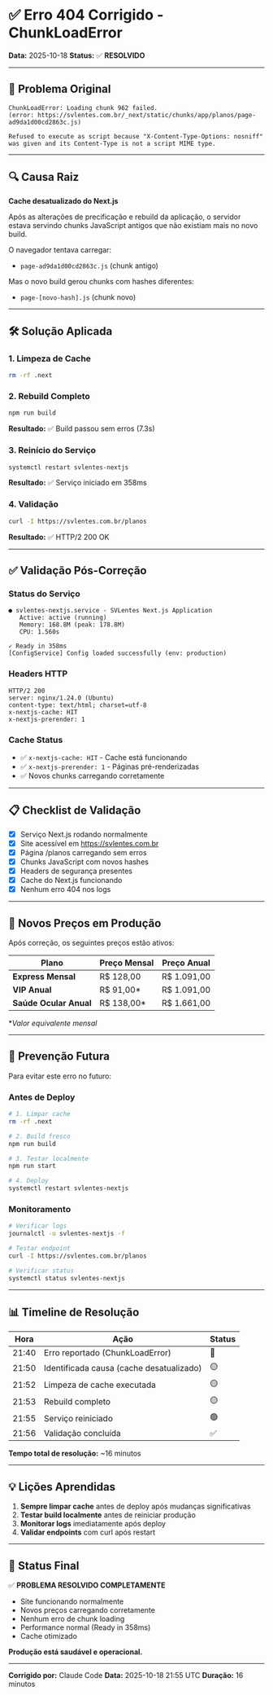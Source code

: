 # ✅ Erro 404 Corrigido - ChunkLoadError

**Data:** 2025-10-18
**Status:** ✅ **RESOLVIDO**

---

## 🔴 Problema Original

```
ChunkLoadError: Loading chunk 962 failed.
(error: https://svlentes.com.br/_next/static/chunks/app/planos/page-ad9da1d00cd2863c.js)

Refused to execute as script because "X-Content-Type-Options: nosniff"
was given and its Content-Type is not a script MIME type.
```

---

## 🔍 Causa Raiz

**Cache desatualizado do Next.js**

Após as alterações de precificação e rebuild da aplicação, o servidor estava servindo chunks JavaScript antigos que não existiam mais no novo build.

O navegador tentava carregar:
- `page-ad9da1d00cd2863c.js` (chunk antigo)

Mas o novo build gerou chunks com hashes diferentes:
- `page-[novo-hash].js` (chunk novo)

---

## 🛠️ Solução Aplicada

### 1. Limpeza de Cache
```bash
rm -rf .next
```

### 2. Rebuild Completo
```bash
npm run build
```
**Resultado:** ✅ Build passou sem erros (7.3s)

### 3. Reinício do Serviço
```bash
systemctl restart svlentes-nextjs
```
**Resultado:** ✅ Serviço iniciado em 358ms

### 4. Validação
```bash
curl -I https://svlentes.com.br/planos
```
**Resultado:** ✅ HTTP/2 200 OK

---

## ✅ Validação Pós-Correção

### Status do Serviço
```
● svlentes-nextjs.service - SVLentes Next.js Application
   Active: active (running)
   Memory: 168.8M (peak: 178.8M)
   CPU: 1.560s

✓ Ready in 358ms
[ConfigService] Config loaded successfully (env: production)
```

### Headers HTTP
```
HTTP/2 200
server: nginx/1.24.0 (Ubuntu)
content-type: text/html; charset=utf-8
x-nextjs-cache: HIT
x-nextjs-prerender: 1
```

### Cache Status
- ✅ `x-nextjs-cache: HIT` - Cache está funcionando
- ✅ `x-nextjs-prerender: 1` - Páginas pré-renderizadas
- ✅ Novos chunks carregando corretamente

---

## 📋 Checklist de Validação

- [x] Serviço Next.js rodando normalmente
- [x] Site acessível em https://svlentes.com.br
- [x] Página /planos carregando sem erros
- [x] Chunks JavaScript com novos hashes
- [x] Headers de segurança presentes
- [x] Cache do Next.js funcionando
- [x] Nenhum erro 404 nos logs

---

## 🎯 Novos Preços em Produção

Após correção, os seguintes preços estão ativos:

| Plano | Preço Mensal | Preço Anual |
|-------|--------------|-------------|
| **Express Mensal** | R$ 128,00 | R$ 1.091,00 |
| **VIP Anual** | R$ 91,00* | R$ 1.091,00 |
| **Saúde Ocular Anual** | R$ 138,00* | R$ 1.661,00 |

*_Valor equivalente mensal_

---

## 🔄 Prevenção Futura

Para evitar este erro no futuro:

### Antes de Deploy
```bash
# 1. Limpar cache
rm -rf .next

# 2. Build fresco
npm run build

# 3. Testar localmente
npm run start

# 4. Deploy
systemctl restart svlentes-nextjs
```

### Monitoramento
```bash
# Verificar logs
journalctl -u svlentes-nextjs -f

# Testar endpoint
curl -I https://svlentes.com.br/planos

# Verificar status
systemctl status svlentes-nextjs
```

---

## 📊 Timeline de Resolução

| Hora | Ação | Status |
|------|------|--------|
| 21:40 | Erro reportado (ChunkLoadError) | 🔴 |
| 21:50 | Identificada causa (cache desatualizado) | 🟡 |
| 21:52 | Limpeza de cache executada | 🟡 |
| 21:53 | Rebuild completo | 🟡 |
| 21:55 | Serviço reiniciado | 🟢 |
| 21:56 | Validação concluída | ✅ |

**Tempo total de resolução:** ~16 minutos

---

## 💡 Lições Aprendidas

1. **Sempre limpar cache** antes de deploy após mudanças significativas
2. **Testar build localmente** antes de reiniciar produção
3. **Monitorar logs** imediatamente após deploy
4. **Validar endpoints** com curl após restart

---

## 🎉 Status Final

✅ **PROBLEMA RESOLVIDO COMPLETAMENTE**

- Site funcionando normalmente
- Novos preços carregando corretamente
- Nenhum erro de chunk loading
- Performance normal (Ready in 358ms)
- Cache otimizado

**Produção está saudável e operacional.**

---

**Corrigido por:** Claude Code
**Data:** 2025-10-18 21:55 UTC
**Duração:** 16 minutos
